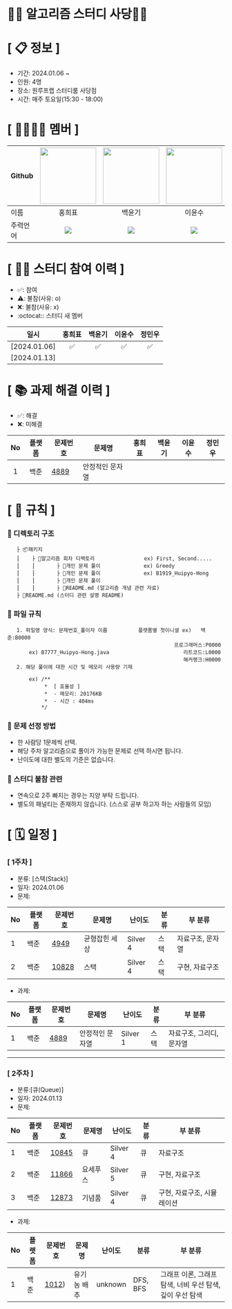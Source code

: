 # 👩‍💻 **알고리즘 스터디 사당🧑‍💻**

<!--

**Here are some ideas to get you started:**

🙋‍♀️ A short introduction - what is your organization all about?
🌈 Contribution guidelines - how can the community get involved?
👩‍💻 Useful resources - where can the community find your docs? Is there anything else the community should know?
🍿 Fun facts - what does your team eat for breakfast?
🧙 Remember, you can do mighty things with the power of [Markdown](https://docs.github.com/github/writing-on-github/getting-started-with-writing-and-formatting-on-github/basic-writing-and-formatting-syntax)
-->

# **[ 📋 정보 ]**

- 기간: 2024.01.06 ~ 
- 인원: 4명
- 장소: 원루프랩 스터디룸 사당점
- 시간: 매주 토요일(15:30 - 18:00)
  
# **[ 👨‍👨‍👧‍👦 ‍멤버 ]**
|Github|[<img src="https://avatars.githubusercontent.com/hhp227study" width="130px;" style="max-width: 100%;">](https://github.com/hhp227study)|[<img src="https://avatars.githubusercontent.com/phaethon5882" width="130px;" style="max-width: 100%;">](https://github.com/phaethon5882)|[<img src="https://avatars.githubusercontent.com/yssy3135" width="130px;" style="max-width: 100%;">](https://github.com/yssy3135)|[<img src="https://avatars.githubusercontent.com/min9288" width="130px;" style="max-width: 100%;">](https://github.com/min9288)|
|---|:---:|:---:|:---:|:---:|
|이름|홍희표|백윤기|이윤수|정민우|
|주력언어|<span><img src="https://img.shields.io/badge/Kotlin-7F52FF.svg?&style=for-the-badge&logo=Java&logoColor=white"/></span>|<span><img src="https://img.shields.io/badge/Java-007396.svg?&style=for-the-badge&logo=Java&logoColor=white"/></span>|<span><img src="https://img.shields.io/badge/Java-007396.svg?&style=for-the-badge&logo=Java&logoColor=white"/></span>|<span><img src="https://img.shields.io/badge/Java-007396.svg?&style=for-the-badge&logo=Java&logoColor=white"/></span>|<span><img src="https://img.shields.io/badge/Java-007396.svg?&style=for-the-badge&logo=Java&logoColor=white"/></span>|

# **[ 👩‍💻 ‍스터디 참여 이력 ]**

- ✅: 참여
- ⚠️: 불참(사유: o)
- ❌: 불참(사유: x)
- :octocat:: 스터디 새 멤버

|일시|홍희표|백윤기|이윤수|정민우|
|---|:---:|:---:|:---:|:---:|
|[2024.01.06]|✅|✅|✅|✅|
|[2024.01.13]||||||

# **[ 📚 ‍과제 해결 이력 ]**

- ✅: 해결
- ❌: 미해결

|No|플랫폼|문제번호|문제명|홍희표|백윤기|이윤수|정민우|
|:---:|:---:|-----|-----|:---:|:---:|:---:|:---:|
|1|백준|[4889](https://www.acmicpc.net/problem/4889)|안정적인 문자열|||||

# **[ 🚫 규칙 ]**
### **📌 디렉토리 구조**

       ├ 📦패키지
       ⎮    ├ 📁알고리즘 회차 디렉토리                ex) First, Second.....
       ⎮    ⎮       ├ 📃개인 문제 풀이              ex) Greedy
       ⎮    ⎮       ├ 📃개인 문제 풀이              ex) B1919_Huipyo-Hong
       ⎮    ⎮       ├ 📃개인 문제 풀이              
       ⎮    ⎮       ├ 📝README.md (알고리즘 개념 관련 자료)
       ├ 📝README.md (스터디 관련 설명 README)


### **📌 파일 규칙**

       1. 파일명 양식: 문제번호_풀이자 이름          플랫폼별 첫이니셜 ex)   백준:B0000
                                                          프로그래머스:P0000
           ex) B7777_Huipyo-Hong.java                        리트코드:L0000
                                                             해커랭크:H0000
       2. 해당 풀이에 대한 시간 및 메모리 사용량 기재
           
           ex) /**
                *  [ 효율성 ]
                *  - 메모리: 20176KB
                *  - 시간 : 404ms
               */

### **📌 문제 선정 방법**
- 한 사람당 1문제씩 선택.
- 해당 주차 알고리즘으로 풀이가 가능한 문제로 선택 하시면 됩니다.
- 난이도에 대한 별도의 기준은 없습니다.

### **📌 스터디 불참 관련**
- 연속으로 2주 빠지는 경우는 지양 부탁 드립니다.
- 별도의 패널티는 존재하지 않습니다. (스스로 공부 하고자 하는 사람들의 모임)

# **[ 🗓 일정 ]**
### [ 1주차 ]
- 분류: [스택(Stack)]
- 일자: 2024.01.06
- 문제:
  
|No|플랫폼|문제번호|문제명|난이도|분류|부 분류
|-|----|-----|-----|-----|-----|----------|
|1|백준|[4949](https://www.acmicpc.net/problem/4949)|균형잡힌 세상|Silver 4|스택|자료구조, 문자열|
|2|백준|[10828](https://www.acmicpc.net/problem/10828)|스택|Silver 4|스택|구현, 자료구조|

- 과제:
 
|No|플랫폼|문제번호|문제명|난이도|분류|부 분류
|-|----|-----|-----|-----|-----|----------|
|1|백준|[4889](https://www.acmicpc.net/problem/4889)|안정적인 문자열|Silver 1|스택|자료구조, 그리디, 문자열|

-----------------------------------
### [ 2주차 ]
- 분류:[큐(Queue)]
- 일자: 2024.01.13
- 문제: 

|No|플랫폼|문제번호|문제명|난이도|분류|부 분류
|-|----|-----|-----|-----|-----|----------|
|1|백준|[10845](https://www.acmicpc.net/problem/10845)|큐|Silver 4|큐|자료구조|
|2|백준|[11866](https://www.acmicpc.net/problem/11866)|요세푸스|Silver 5|큐|구현, 자료구조|
|3|백준|[12873](https://www.acmicpc.net/problem/12873)|기념품|Silver 4|큐|구현, 자료구조, 시뮬레이션|
    
- 과제:

|No|플랫폼|문제번호|문제명|난이도|분류|부 분류
|-|----|-----|-----|-----|-----|----------|
|1|백준|[1012](https://www.acmicpc.net/problem/1012))|유기농 배추|unknown|DFS, BFS|그래프 이론, 그래프 탐색, 너비 우선 탐색, 깊이 우선 탐색|
